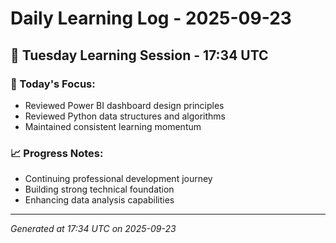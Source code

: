 # Daily Learning Log - 2025-09-23

## 📅 Tuesday Learning Session - 17:34 UTC

### 🎯 Today's Focus:
- Reviewed Power BI dashboard design principles
- Reviewed Python data structures and algorithms
- Maintained consistent learning momentum

### 📈 Progress Notes:
- Continuing professional development journey
- Building strong technical foundation
- Enhancing data analysis capabilities

---
*Generated at 17:34 UTC on 2025-09-23*
